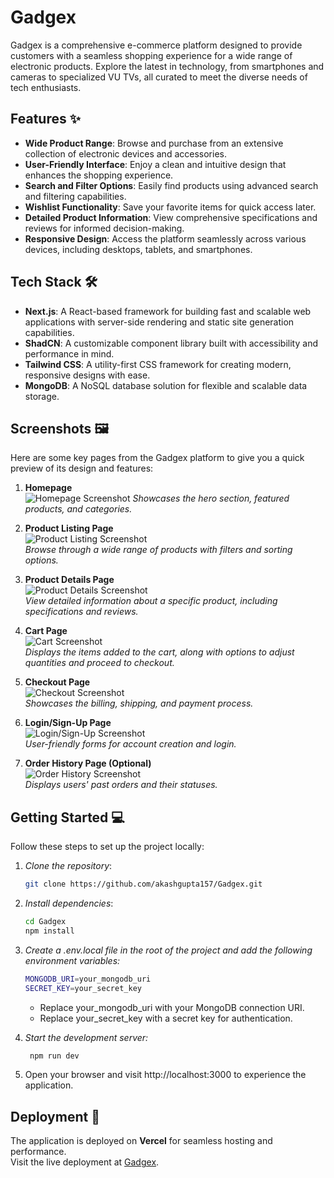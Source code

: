 # Gadgex

Gadgex is a comprehensive e-commerce platform designed to provide customers with a seamless shopping experience for a wide range of electronic products. Explore the latest in technology, from smartphones and cameras to specialized VU TVs, all curated to meet the diverse needs of tech enthusiasts.

## Features ✨

- **Wide Product Range**: Browse and purchase from an extensive collection of electronic devices and accessories.
- **User-Friendly Interface**: Enjoy a clean and intuitive design that enhances the shopping experience.
- **Search and Filter Options**: Easily find products using advanced search and filtering capabilities.
- **Wishlist Functionality**: Save your favorite items for quick access later.
- **Detailed Product Information**: View comprehensive specifications and reviews for informed decision-making.
- **Responsive Design**: Access the platform seamlessly across various devices, including desktops, tablets, and smartphones.

## Tech Stack 🛠

- **Next.js**: A React-based framework for building fast and scalable web applications with server-side rendering and static site generation capabilities.
- **ShadCN**: A customizable component library built with accessibility and performance in mind.
- **Tailwind CSS**: A utility-first CSS framework for creating modern, responsive designs with ease.
- **MongoDB**: A NoSQL database solution for flexible and scalable data storage.

## Screenshots 🖼️

Here are some key pages from the Gadgex platform to give you a quick preview of its design and features:

1. **Homepage**  
   ![Homepage Screenshot](https://github.com/user-attachments/assets/03ad0e29-2a3f-49fd-8c77-68af83dc624b)
   _Showcases the hero section, featured products, and categories._

2. **Product Listing Page**  
   ![Product Listing Screenshot](path/to/product-listing-screenshot.png)  
   _Browse through a wide range of products with filters and sorting options._

3. **Product Details Page**  
   ![Product Details Screenshot](path/to/product-details-screenshot.png)  
   _View detailed information about a specific product, including specifications and reviews._

4. **Cart Page**  
   ![Cart Screenshot](path/to/cart-screenshot.png)  
   _Displays the items added to the cart, along with options to adjust quantities and proceed to checkout._

5. **Checkout Page**  
   ![Checkout Screenshot](path/to/checkout-screenshot.png)  
   _Showcases the billing, shipping, and payment process._

6. **Login/Sign-Up Page**  
   ![Login/Sign-Up Screenshot](path/to/login-signup-screenshot.png)  
   _User-friendly forms for account creation and login._

7. **Order History Page (Optional)**  
   ![Order History Screenshot](path/to/order-history-screenshot.png)  
   _Displays users' past orders and their statuses._

## Getting Started 💻

Follow these steps to set up the project locally:

1. _Clone the repository_:

   ```bash
   git clone https://github.com/akashgupta157/Gadgex.git
   ```

2. _Install dependencies_:

   ```bash
   cd Gadgex
   npm install
   ```

3. _Create a .env.local file in the root of the project and add the following environment variables:_
   ```bash
   MONGODB_URI=your_mongodb_uri
   SECRET_KEY=your_secret_key
   ```
   - Replace your_mongodb_uri with your MongoDB connection URI.
   - Replace your_secret_key with a secret key for authentication.
4. _Start the development server:_
   ```bash
    npm run dev
   ```
5. Open your browser and visit http://localhost:3000 to experience the application.

## Deployment 🚀

The application is deployed on **Vercel** for seamless hosting and performance.  
Visit the live deployment at [Gadgex](https://gadgex.vercel.app).
